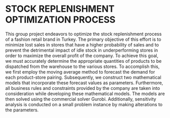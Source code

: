 # STOCK REPLENISHMENT OPTIMIZATION PROCESS
This group project endeavors to optimize the stock replenishment process of a fashion retail brand in Turkey. The primary objective of this effort is to minimize lost sales in stores that have a higher probability of sales and to prevent the detrimental impact of idle stock in underperforming stores in order to maximize the overall profit of the company. To achieve this goal, we must accurately determine the appropriate quantities of products to be dispatched from the warehouse to the various stores. To accomplish this, we first employ the moving average method to forecast the demand for each product-store pairing. Subsequently, we construct two mathematical models that incorporate these forecast values as parameters. Furthermore, all business rules and constraints provided by the company are taken into consideration while developing these mathematical models. The models are then solved using the commercial solver Gurobi. Additionally, sensitivity analysis is conducted on a small problem instance by making alterations to the parameters.

